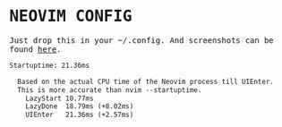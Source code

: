 <h1><samp>NEOVIM CONFIG</samp></h1>

<samp>Just drop this in your ~/.config. And screenshots can be found <a href="https://imgur.com/a/ICzwXbg">here</a>.</samp>

```txt
Startuptime: 21.36ms

  Based on the actual CPU time of the Neovim process till UIEnter.
  This is more accurate than nvim --startuptime.
    LazyStart 10.77ms
    LazyDone  18.79ms (+8.02ms)
    UIEnter   21.36ms (+2.57ms)
```
